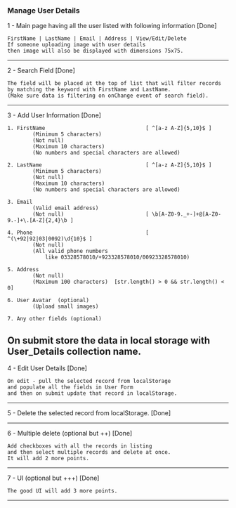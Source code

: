 ### Manage User Details

1 - Main page having all the user listed with following information				[Done]

	FirstName | LastName | Email | Address | View/Edit/Delete
	If someone uploading image with user details 
	then image will also be displayed with dimensions 75x75.
------------------------------------------------------------------------------------------------------------------

2 - Search Field																[Done]
	
	The field will be placed at the top of list that will filter records 
	by matching the keyword with FirstName and LastName. 
	(Make sure data is filtering on onChange event of search field).
------------------------------------------------------------------------------------------------------------------

3 - Add User Information														[Done]

	1. FirstName								[ ^[a-z A-Z]{5,10}$ ]
			(Minimum 5 characters) 
			(Not null) 
			(Maximum 10 characters) 
			(No numbers and special characters are allowed) 

	2. LastName									[ ^[a-z A-Z]{5,10}$ ]
			(Minimum 5 characters) 
			(Not null) 
			(Maximum 10 characters) 
			(No numbers and special characters are allowed) 

	3. Email
			(Valid email address) 
			(Not null)							[ \b[A-Z0-9._+-]+@[A-Z0-9.-]+\.[A-Z]{2,4}\b ]

	4. Phone									[ ^(\+92|92|03|0092)\d{10}$ ]
			(Not null) 
			(All valid phone numbers 
				like 03328578010/+923328578010/00923328578010) 

	5. Address
			(Not null) 
			(Maximum 100 characters)  [str.length() > 0 && str.length() < 0]
	
	6. User Avatar  (optional) 
			(Upload small images)

	7. Any other fields (optional)
	
On submit store the data in local storage with User_Details collection name.
------------------------------------------------------------------------------------------------------------------

4 - Edit User Details														[Done]

	On edit - pull the selected record from localStorage 
	and populate all the fields in User Form 
	and then on submit update that record in localStorage.
	
------------------------------------------------------------------------------------------------------------------

5 - Delete the selected record from localStorage.							[Done]

------------------------------------------------------------------------------------------------------------------

6 - Multiple delete (optional but ++)										[Done]

	Add checkboxes with all the records in listing 
	and then select multiple records and delete at once.
	It will add 2 more points.
	
------------------------------------------------------------------------------------------------------------------

7 - UI (optional but +++)													[Done]

	The good UI will add 3 more points.
------------------------------------------------------------------------------------------------------------------
